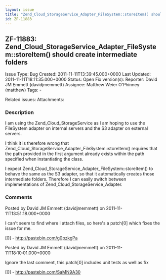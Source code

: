 ```yaml
---
layout: issue
title: "Zend_Cloud_StorageService_Adapter_FileSystem::storeItem() should create intermediate folders"
id: ZF-11883
---
```


ZF-11883: Zend\_Cloud\_StorageService\_Adapter\_FileSystem::storeItem() should create intermediate folders
----------------------------------------------------------------------------------------------------------

 Issue Type: Bug Created: 2011-11-11T13:39:45.000+0000 Last Updated: 2011-11-11T18:11:35.000+0000 Status: Open Fix version(s): 
 Reporter:  David JM Emmett (davidjmemmett)  Assignee:  Matthew Weier O'Phinney (matthew)  Tags: - 
 
 Related issues: 
 Attachments: 
### Description

I am using the Zend\_Cloud\_StorageService as I am hoping to use the FileSystem adapter on internal servers and the S3 adapter on external servers.

I think it is therefore wrong that Zend\_Cloud\_StorageService\_Adapter\_FileSystem::storeItem() requires that the path provided in the first argument already exists within the path specified when instantiating the class.

I expect Zend\_Cloud\_StorageService\_Adapter\_FileSystem::storeItem() to behave the same as the S3 adapter, so that it automatically creates those intermediate folders. Therefore I can easily switch between implementations of Zend\_Cloud\_StorageService\_Adapter.

 

 

### Comments

Posted by David JM Emmett (davidjmemmett) on 2011-11-11T13:51:18.000+0000

I can't seem to find where I attach files, so here's a patch[0] which fixes the issue for me.

[0] - <http://pastebin.com/g0pzkgPa>

 

 

Posted by David JM Emmett (davidjmemmett) on 2011-11-11T18:10:01.000+0000

Ignore the last comment, this patch[0] includes unit tests as well as fix

[0] - <http://pastebin.com/SaMN9A30>

 

 